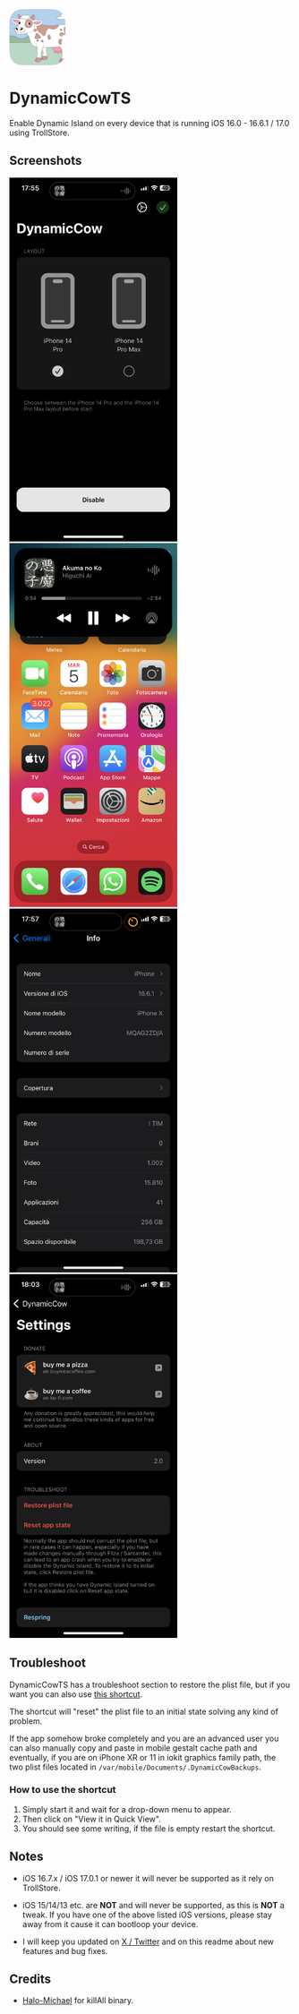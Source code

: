 <img src="/Images/dynamiccowiconpreview.png" width="100" height="100"/>

# DynamicCowTS

Enable Dynamic Island on every device that is running iOS 16.0 - 16.6.1 / 17.0 using TrollStore.

## Screenshots
<img src="/Images/IMG_0101.PNG" width="300" height="650"/> <img src="/Images/IMG_0102.PNG" width="300" height="650"/> 
<img src="/Images/IMG_0105.PNG" width="300" height="650"/> <img src="/Images/IMG_0106.PNG" width="300" height="650"/> 

## Troubleshoot
DynamicCowTS has a troubleshoot section to restore the plist file, but if you want you can also use [this shortcut](https://routinehub.co/shortcut/4920/).

The shortcut will "reset" the plist file to an initial state solving any kind of problem.

If the app somehow broke completely and you are an advanced user you can also manually copy and paste in mobile gestalt cache path and eventually, if you are on iPhone XR or 11 in iokit graphics family path, the two plist files located in ```/var/mobile/Documents/.DynamicCowBackups```.

### How to use the shortcut
1. Simply start it and wait for a drop-down menu to appear. 
2. Then click on "View it in Quick View".
3. You should see some writing, if the file is empty restart the shortcut.

## Notes
- iOS 16.7.x / iOS 17.0.1 or newer it will never be supported as it rely on TrollStore.
- iOS 15/14/13 etc. are **NOT** and will never be supported, as this is **NOT** a tweak.
If you have one of the above listed iOS versions, please stay away from it cause it can bootloop your device.

- I will keep you updated on [X / Twitter](https://x.com/aboutzeph) and on this readme about new features and bug fixes.

## Credits
- [Halo-Michael](https://github.com/Halo-Michael) for killAll binary.
